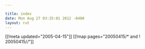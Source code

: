 ```yaml
---

title: index
date: Mon Aug 27 03:35:01 2012 -0400
layout: rut
---
```


[[!meta updated="2005-04-15"]]
[[!map pages="20050415/* and ! 20050415/*/*"]]

